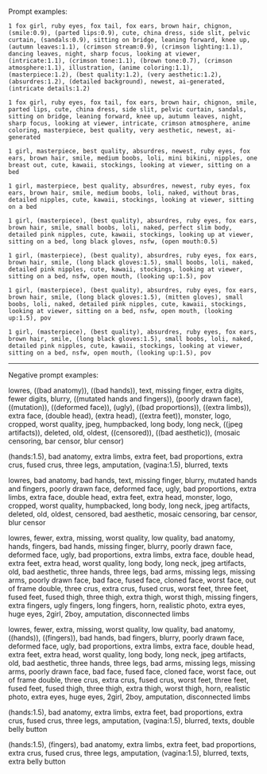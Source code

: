 Prompt examples:

```
1 fox girl, ruby eyes, fox tail, fox ears, brown hair, chignon, (smile:0.9), (parted lips:0.9), cute, china dress, side slit, pelvic curtain, (sandals:0.9), sitting on bridge, leaning forward, knee up, (autumn leaves:1.1), (crimson stream:0.9), (crimson lighting:1.1), dancing leaves, night, sharp focus, looking at viewer, (intricate:1.1), (crimson tone:1.1), (brown tone:0.7), (crimson atmosphere:1.1), illustration, (anime coloring:1.1), (masterpiece:1.2), (best quality:1.2), (very aesthetic:1.2), (absurdres:1.2), (detailed background), newest, ai-generated, (intricate details:1.2)

1 fox girl, ruby eyes, fox tail, fox ears, brown hair, chignon, smile, parted lips, cute, china dress, side slit, pelvic curtain, sandals, sitting on bridge, leaning forward, knee up, autumn leaves, night, sharp focus, looking at viewer, intricate, crimson atmosphere, anime coloring, masterpiece, best quality, very aesthetic, newest, ai-generated

1 girl, masterpiece, best quality, absurdres, newest, ruby eyes, fox ears, brown hair, smile, medium boobs, loli, mini bikini, nipples, one breast out, cute, kawaii, stockings, looking at viewer, sitting on a bed

1 girl, masterpiece, best quality, absurdres, newest, ruby eyes, fox ears, brown hair, smile, medium boobs, loli, naked, without bras, detailed nipples, cute, kawaii, stockings, looking at viewer, sitting on a bed

1 girl, (masterpiece), (best quality), absurdres, ruby eyes, fox ears, brown hair, smile, small boobs, loli, naked, perfect slim body, detailed pink nipples, cute, kawaii, stockings, looking up at viewer, sitting on a bed, long black gloves, nsfw, (open mouth:0.5)

1 girl, (masterpiece), (best quality), absurdres, ruby eyes, fox ears, brown hair, smile, (long black gloves:1.5), small boobs, loli, naked, detailed pink nipples, cute, kawaii, stockings, looking at viewer, sitting on a bed, nsfw, open mouth, (looking up:1.5), pov

1 girl, (masterpiece), (best quality), absurdres, ruby eyes, fox ears, brown hair, smile, (long black gloves:1.5), (mitten gloves), small boobs, loli, naked, detailed pink nipples, cute, kawaii, stockings, looking at viewer, sitting on a bed, nsfw, open mouth, (looking up:1.5), pov

1 girl, (masterpiece), (best quality), absurdres, ruby eyes, fox ears, brown hair, smile, (long black gloves:1.5), small boobs, loli, naked, detailed pink nipples, cute, kawaii, stockings, looking at viewer, sitting on a bed, nsfw, open mouth, (looking up:1.5), pov
```

--------------------------------------

Negative prompt examples:

lowres, ((bad anatomy)), ((bad hands)), text, missing finger, extra digits, fewer digits, blurry, ((mutated hands and fingers)), (poorly drawn face), ((mutation)), ((deformed face)), (ugly), ((bad proportions)), ((extra limbs)), extra face, (double head), (extra head), ((extra feet)), monster, logo, cropped, worst quality, jpeg, humpbacked, long body, long neck, ((jpeg artifacts)), deleted, old, oldest, ((censored)), ((bad aesthetic)), (mosaic censoring, bar censor, blur censor)

(hands:1.5), bad anatomy, extra limbs, extra feet, bad proportions, extra crus, fused crus, three legs, amputation, (vagina:1.5), blurred, texts

lowres, bad anatomy, bad hands, text, missing finger, blurry, mutated hands and fingers, poorly drawn face, deformed face, ugly, bad proportions, extra limbs, extra face, double head, extra feet, extra head, monster, logo, cropped, worst quality, humpbacked, long body, long neck, jpeg artifacts, deleted, old, oldest, censored, bad aesthetic, mosaic censoring, bar censor, blur censor

lowres, fewer, extra, missing, worst quality, low quality, bad anatomy, hands, fingers, bad hands, missing finger, blurry, poorly drawn face, deformed face, ugly, bad proportions, extra limbs, extra face, double head, extra feet, extra head, worst quality, long body, long neck, jpeg artifacts, old, bad aesthetic, three hands, three legs, bad arms, missing legs, missing arms, poorly drawn face, bad face, fused face, cloned face, worst face, out of frame double, three crus, extra crus, fused crus, worst feet, three feet, fused feet, fused thigh, three thigh, extra thigh, worst thigh, missing fingers, extra fingers, ugly fingers, long fingers, horn, realistic photo, extra eyes, huge eyes, 2girl, 2boy, amputation, disconnected limbs

lowres, fewer, extra, missing, worst quality, low quality, bad anatomy, ((hands)), ((fingers)), bad hands, bad fingers, blurry, poorly drawn face, deformed face, ugly, bad proportions, extra limbs, extra face, double head, extra feet, extra head, worst quality, long body, long neck, jpeg artifacts, old, bad aesthetic, three hands, three legs, bad arms, missing legs, missing arms, poorly drawn face, bad face, fused face, cloned face, worst face, out of frame double, three crus, extra crus, fused crus, worst feet, three feet, fused feet, fused thigh, three thigh, extra thigh, worst thigh, horn, realistic photo, extra eyes, huge eyes, 2girl, 2boy, amputation, disconnected limbs

(hands:1.5), bad anatomy, extra limbs, extra feet, bad proportions, extra crus, fused crus, three legs, amputation, (vagina:1.5), blurred, texts, double belly button

(hands:1.5), (fingers), bad anatomy, extra limbs, extra feet, bad proportions, extra crus, fused crus, three legs, amputation, (vagina:1.5), blurred, texts, extra belly button